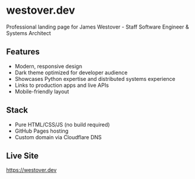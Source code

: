 # westover.dev

Professional landing page for James Westover - Staff Software Engineer & Systems Architect

## Features

- Modern, responsive design
- Dark theme optimized for developer audience
- Showcases Python expertise and distributed systems experience
- Links to production apps and live APIs
- Mobile-friendly layout

## Stack

- Pure HTML/CSS/JS (no build required)
- GitHub Pages hosting
- Custom domain via Cloudflare DNS

## Live Site

https://westover.dev
